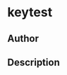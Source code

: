 # keytest

## Author

<!-- Insert Your Name Here -->

## Description

<!-- Describe your example here -->
